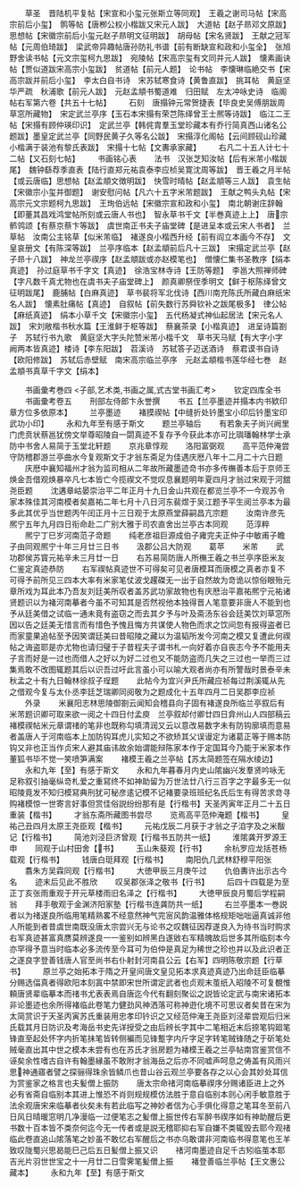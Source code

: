 <!-- { "loadSidebar": true } -->
　　草圣　晋陆机平复帖【宋宣和小玺元张斯立等同观】　王羲之谢司马帖【宋高宗前后小玺】　鹘等帖【唐栁公权小楷跋又宋元人跋】　大道帖【赵子昻邓文原跋】　思想帖【宋徽宗前后小玺元赵子昻明文征明跋】　胡母帖【宋名贤跋】　王献之冠军帖【元周伯琦跋】　梁武帝异趣帖唐孙防礼书谱【前有断缺宣和政和小玺全】　张旭野舍读书帖【元文宗玺柯九思跋】　宛陵帖【宋高宗玺有文同并元人跋】　懐素画诀帖【贾似道跋宋高宗小玺跋】　贫道帖【前元人题】　论书帖　李懐琳临絶交书【宋高宗跋并前后小玺】　李太白自书诗　宋苏轼寒食诗【黄鲁直跋】　挑耳帖　黄庭坚华严疏　秋浦歌【前元人跋】　元赵孟頫书蜀道难　归田赋　左太冲咏史诗　临阁帖右军第六卷【共五十七帖】
　　石刻　唐搨钟元常贺捷表【毕良史吴傅朋跋周草窓所藏物】　宋定武兰亭序【玉石本宋搨有荣芑陈绎曾王士熈等诗跋】　临江二王帖【宋搨有顾仲瑛印识】　定武兰亭【韩侂胄羣玉堂珍藏本有乔行简真西山诸名公题跋】墨皇定武兰亭【同野民黄子久等名公跋】　宋搨淳化阁帖【云间顾砚山珍藏小楷满于装池有黎氏表跋】　宋搨十七帖【文夀承家藏】
　　右凡二十五人计七十二帖【又石刻七帖】
　　书画铭心表
　　法书　汉张芝知汝帖【后有米芾小楷跋尾】　魏钟繇荐季直表【陆行直郑元祐袁泰李应桢吴寛沈周等跋】　晋王羲之月半帖【或云唐临】思想帖【赵孟頫文徴明跋】　快雪时晴帖【赵孟頫等三人跋】　袁生帖【宋徽宗小玺并御题】　谢安慰问帖【凡六十五字米芾题跋】　王献之鸭头丸帖【宋高宗元文宗题柯九思跋】　王珣伯远帖【宋徽宗宣和政和小玺】　南北朝谢庄辞翰【即董其昌戏鸿堂帖所刻或云唐人书也】　智永草书千文【半巻真迹上上】　唐宗鹡鸰颂【有蔡京蔡卞等跋】　虞世南正书夫子庙堂碑【是进呈本或云宋人书者】　兰草帖　汝南公主铭草【似米芾临】　褚遂良小楷西升经【前有阎立本画今不存】　文皇哀册文【有陈深等跋】　兰亭序临本【赵孟頫前后凡十三跋】　宋搨定武兰亭【赵子昻十八跋】　神龙兰亭禊序【赵孟頫跋或亦赵模笔也】　僧懐仁集书圣教序【绢本真迹】　孙过庭草书千字文【真迹】　徐浩宝林寺诗【王防等题】　李邕大照禅师碑【字凡数千真尤物也在虞书夫子庙堂碑上】　颜真卿祭侄季明文【鲜于枢陈绎曾文征明跋尾】　鹿脯帖【白麻真迹】　草书裴将军北伐诗【西川南充陈氏所藏白麻纸宋名人跋】　懐素肚痛帖【真迹】　自叙帖【前失数行苏舜钦补之跋尾极多】　律公帖【麻纸真迹】　绢本小草千文【宋徽宗小玺】　五代杨凝式神仙起居法【宋元名人跋】　宋刘敞楷书秋水篇【王淮鲜于枢等跋】　蔡襄茶录【小楷真迹】　进呈诗篇劄子　苏轼行书九歌　黄庭坚大字头陀赞米芾小楷千文　草书天马赋【有大字小字　阙两本皆真迹】楼诗【李东阳跋】　苕溪诗　苏轼答子迈送酒诗　蔡君谟书自诗【欧阳修跋】　苏轼后赤壁赋　南宋高宗临兰亭序　元赵孟頫楷书莲华经七巻　赵孟頫书真草千字文【绢本】













　　书画彚考巻四
<子部,艺术类,书画之属,式古堂书画汇考>
　　钦定四库全书
　　书画彚考卷五
　　刑部左侍郎卞永誉撰
　　书五【兰亭墨迹并搨本内书欵印章方位多依原本】
　　兰亭墨迹
　　褚摸禊帖【中缝折处钤墨宝小印后钤墨宝印武功小印】
　　永和九年至有感于斯文
　　题兰亭轴后
　　有若象夫子尚兴阙里门虎贲状蔡邕犹傍文举尊昭陵自一閟真迹不复存予今获此本亦可比璵璠翰林学士承防中书舍人易简于玉堂北轩题
　　京兆章惇观
　　洛阳富弼观
　　高平范仲淹尝守防稽郡游兰亭曲水今复观斯文于才翁东斋足为佳遇庆厯八年十二月二十六日题
　　庆厯中襄知福州才翁为监司相从二年故所藏墨迹竒书亦多传橅善本后于京师王焕金吾借观焕暴卒凡七本皆亡今揽禊文不觉叹息襄题明年夏四月才翁过宋观于河舘尧臣题
　　沈遘章岵晏崇治平二年正月十九日金山共观在都览兰亭不一今观苏令家本殊佳其河南模者矣嘉祐二年七月十八日河东裴煜于吴江题予平生阅兰亭本为最多此其优乎当世题丙午闰正月十三日观于太原燕堂薛嗣昌亢宗题
　　汝南许彦先熈宁五年九月四日衔命赴二广别大雅于司农直舍出兰亭古本同观
　　范淳粹
　　熈宁丁巳岁河南范子竒题
　　纯老彦祖巨源成伯子雍完夫正仲子中敏甫子瞻子由同观熈宁十年三月廿三日书
　　汲郡公吕大防观
　　葛苹
　　米芾
　　武功郡侯苏寳元祐辛未三月廿一日
　　右苏易简防唐人所橅王羲之书兰亭序臣米友仁鉴定真迹恭防
　　右军禊帖真迹世不可得矣可见者唐模耳而唐模之真者亦复不可得予前所见三四本大率有米家笔仗波戈趯磔无一出于自然故为竒诡以惊俗眼殆元章所戏为耳此本乃吾友刘廷美所収者盖苏武功家故物也有庆厯治平嘉祐熈宁元祐诸贤题识以为褚河南摹者今虽不可知其是否然视他本独得晋人笔意要非唐人不能到也予从廷美借之试临一通未竟有盗窃之而去其夕予与叶及斋汤东谷会廷美饮刘草窓所因以告之廷美无惜言而有惜色予愧且悔方共谋使人物色而求之饮间忽有报得盗者已而家童果追帖至予因笑谓廷美曰昔昭陵之藏以为温韬所发今河南之模又复遭此何禊帖之诲盗耶是亦尤物也请归璧于子昔程夫子谓书札一向好着亦自丧志今予不能用夫子言而好是一过也而借人之好以为好二过也又不能防盗而几失之三过也一举而三过集焉敢不改图辄题其后以识吾过吁此言虽小可以喻大观者尚亦有所警哉时景泰辛未秋孟之十有九日翰林徐叔子珵题
　　此帖今为宜兴尹氏所藏应祯每过荆溪辄从先之借观今复与太仆丞李廷芝瑞卿同阅敬为之题成化十五年四月二日吴郡李应祯
　　外录
　　米襄阳志林思陵御劄云闻知会稽县向子固有褚遂良所临兰亭叙后有米芾题识卿可取来欲一阅之十四日付孟庾　兰亭叙却付卿廿四日弇州山人四部稿云褚模禊帖米元章谓禇的笔非也既称勾填清润又云以意改易数字未有防钩廓填而意易者盖唐人于河南临本上加防钩耳虎儿实知之不欲矫其父误谩定为诸葛正等于赐本防钩又非也正当作贞宋人避其庙讳故余始谓能辩陈家本作于定国耳今乃能于米家本作董狐书毕不觉一笑喷笋满案
　　褚模王羲之兰亭帖【苏太简题签在隔水绫边】
　　永和九年【至】有感于斯文
　　永和九年暮春月内史山隂幽兴发羣贤吟咏无足称叙引抽毫纵竒札爱之重冩终不如神助留为万世法廿八行三百字之字最多无一似昭陵竟发不知归模冩典刑犹可秘彦逺记模不记褚要录班班纪名氏后生有得苦求竒寻购褚模惊一世寄言好事但赏佳俗説纷纷那有是【行楷书】天圣丙寅年正月二十五日重装【楷书】
　　才翁东斋所藏图书尝尽
　　览焉高平范仲淹题【楷书】
　　皇祐己丑四月太原王尧臣观【楷书】
　　元祐戊辰二月获于才翁之子洎字及之米黻记【行楷书】
　　简池刘泾巨济曾观【行楷书五防共一纸】
　　淮隂龚开罗源王申
　　同观于山村田舍【书】
　　玉山朱葵观【行书】
　　余杭罗应龙括苍杨载观【行楷书】
　　钱唐白珽拜观【行楷书】
　　南阳仇几武林舒穆平阳张
　　翥朱方吴霖同观【行楷书】
　　大徳甲辰三月庚午过
　　仇伯夀许出示古今名
　　迹末后见此不胜欣
　　叹吴郡张泽之敬书【行书】
　　后四十四载是为至正丁亥张雨重观于开元草楼雨旧名泽之【行楷书】
　　大徳甲辰良月蜀后学程嗣翁
　　拜手敬观于金渊济阳家塾【行楷书连龚防共一纸】
　　右兰亭墨本一巻説者以为禇遂良所临用笔精熟畧不经意然神气完宻风韵温雅体格规矩咄咄逼真诚非他人所能到者昔虞世南既没唐太宗尝兴无与论书之叹魏征因荐遂良入为待书当时购求右军真迹甚富真赝莫辨遂良一一鉴别如辨黑白遂敓右军精魄故后世多其所临刻本今亦罕得予意当时临本必多流传至今耳可为伯仲是真足为稀世之珍也并以及此识者正之遂良字登善钱唐人官至尚书右仆射封河南县公云【右军】四明陈敬宗题【行草书】
　　原兰亭之始拓本于隋之开皇间唐文皇见拓本求真迹真迹乃出命廷臣临摹分赐选偪真者得欧阳本刻寘中禁即宋世所谓定武者也贞观末茧纸入昭陵不可复覩惟頼唐贤辈临摹本而禇书尤表表焉自唐迄今代有翻刻聚讼之説皆论定武与南宋诸拓本非论墨迹也余所得褚临此卷笔力健劲风神洒落可称神逰化境不可思议者矣昔在宋为太简赏识于天圣丙寅苏氏重装用忠孝印钤识之又经范仲淹王尧臣刘泾辈尝观后归米氏载其月日防识及考海岳书史先详授受之由后辨长字其中二笔相近末后捺笔钩廻笔锋直至起处怀字内折笔抺笔皆转侧褊而见锋蹔字内斤字足字转笔贼锋随之于斫笔处贼毫直出其中世之模本未尝有也在苏氏才翁房题为褚模王羲之兰亭帖南宫鉴赏信不诬矣余性嗜古自许有翰墨縁虽不敢附才翁海岳之后亦不同嘘声呵息之俦盖有风雨兴思神通寤者譬之探骊得珠余皆鳞爪也昔山谷云观兰亭要各存之以心会其妙处耳信为赏鉴家之格言也夫髪僧上振防
　　唐太宗命禇河南临摹禊序分赐诸臣进上之外必有省斋自临别本其进上惟恐不肖则规规模仿法胜于意自临别本则心闲手敏意胜于法余观唐宋来临摹者伙矣未有若此临写之神妙者信为心手俱化得意之笔耳冬至前八日风日晴暖窓明几净漫临一过便笔志之髪僧上振世传右军醉书禊序如有神助醒后更书数十百本皆不类奈何迄今无一传者或是説无稽耶抑右军自嫌不类辄毁去耶今观禇临此卷直追山隂落笔之妙虽不敢忆右军醒后之书亦乌敢谓非河南临书得意笔也王羊致叹陇蜀兴思曷能巳己后五日髪僧上振又识
　　禇河南墨迹自足千古矧临茧本耶吉光片羽世世宝之十一月廿二日雪霁笔髪僧上振
　　褚登善临兰亭帖【王文惠公藏本】
　　永和九年【至】有感于斯文
